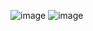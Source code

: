 ![image](https://github.com/user-attachments/assets/71f03b49-8401-43ab-a9c7-c62e1bafd335)
![image](https://github.com/user-attachments/assets/49a2f6d0-2f18-4de7-b54d-222e5c8d238c)
